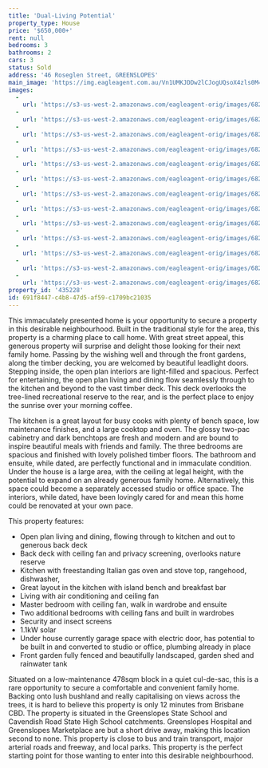```yaml
---
title: 'Dual-Living Potential'
property_type: House
price: '$650,000+'
rent: null
bedrooms: 3
bathrooms: 2
cars: 3
status: Sold
address: '46 Roseglen Street, GREENSLOPES'
main_image: 'https://img.eagleagent.com.au/Vn1UMKJDDw2lCJogUQsoX4zls0M=/1280x854/smart/https://s3-us-west-2.amazonaws.com/eagleagent-orig/images/6821978/128249886-image-M.jpg'
images:
  -
    url: 'https://s3-us-west-2.amazonaws.com/eagleagent-orig/images/6821990/128249886-image-L.jpg'
  -
    url: 'https://s3-us-west-2.amazonaws.com/eagleagent-orig/images/6821989/128249886-image-K.jpg'
  -
    url: 'https://s3-us-west-2.amazonaws.com/eagleagent-orig/images/6821988/128249886-image-J.jpg'
  -
    url: 'https://s3-us-west-2.amazonaws.com/eagleagent-orig/images/6821987/128249886-image-I.jpg'
  -
    url: 'https://s3-us-west-2.amazonaws.com/eagleagent-orig/images/6821986/128249886-image-H.jpg'
  -
    url: 'https://s3-us-west-2.amazonaws.com/eagleagent-orig/images/6821985/128249886-image-G.jpg'
  -
    url: 'https://s3-us-west-2.amazonaws.com/eagleagent-orig/images/6821984/128249886-image-F.jpg'
  -
    url: 'https://s3-us-west-2.amazonaws.com/eagleagent-orig/images/6821983/128249886-image-E.jpg'
  -
    url: 'https://s3-us-west-2.amazonaws.com/eagleagent-orig/images/6821982/128249886-image-D.jpg'
  -
    url: 'https://s3-us-west-2.amazonaws.com/eagleagent-orig/images/6821981/128249886-image-C.jpg'
  -
    url: 'https://s3-us-west-2.amazonaws.com/eagleagent-orig/images/6821980/128249886-image-B.jpg'
  -
    url: 'https://s3-us-west-2.amazonaws.com/eagleagent-orig/images/6821979/128249886-image-A.jpg'
  -
    url: 'https://s3-us-west-2.amazonaws.com/eagleagent-orig/images/6821978/128249886-image-M.jpg'
property_id: '435228'
id: 691f8447-c4b8-47d5-af59-c1709bc21035
---
```

This immaculately presented home is your opportunity to secure a property in this desirable neighbourhood. Built in the traditional style for the area, this property is a charming place to call home. With great street appeal, this generous property will surprise and delight those looking for their next family home. Passing by the wishing well and through the front gardens, along the timber decking, you are welcomed by beautiful leadlight doors. Stepping inside, the open plan interiors are light-filled and spacious. Perfect for entertaining, the open plan living and dining flow seamlessly through to the kitchen and beyond to the vast timber deck. This deck overlooks the tree-lined recreational reserve to the rear, and is the perfect place to enjoy the sunrise over your morning coffee.

The kitchen is a great layout for busy cooks with plenty of bench space, low maintenance finishes, and a large cooktop and oven. The glossy two-pac cabinetry and dark benchtops are fresh and modern and are bound to inspire beautiful meals with friends and family. The three bedrooms are spacious and finished with lovely polished timber floors. The bathroom and ensuite, while dated, are perfectly functional and in immaculate condition. Under the house is a large area, with the ceiling at legal height, with the potential to expand on an already generous family home. Alternatively, this space could become a separately accessed studio or office space. The interiors, while dated, have been lovingly cared for and mean this home could be renovated at your own pace.

This property features:

*  Open plan living and dining, flowing through to kitchen and out to generous back deck
*  Back deck with ceiling fan and privacy screening, overlooks nature reserve
*  Kitchen with freestanding Italian gas oven and stove top, rangehood, dishwasher,
*  Great layout in the kitchen with island bench and breakfast bar
*  Living with air conditioning and ceiling fan
*  Master bedroom with ceiling fan, walk in wardrobe and ensuite
*  Two additional bedrooms with ceiling fans and built in wardrobes
*  Security and insect screens
*  1.1kW solar
*  Under house currently garage space with electric door, has potential to be built in and converted to studio or office, plumbing already in place
*  Front garden fully fenced and beautifully landscaped, garden shed and rainwater tank

Situated on a low-maintenance 478sqm block in a quiet cul-de-sac, this is a rare opportunity to secure a comfortable and convenient family home. Backing onto lush bushland and really capitalising on views across the trees, it is hard to believe this property is only 12 minutes from Brisbane CBD. The property is situated in the Greenslopes State School and Cavendish Road State High School catchments. Greenslopes Hospital and Greenslopes Marketplace are but a short drive away, making this location second to none. This property is close to bus and train transport, major arterial roads and freeway, and local parks. This property is the perfect starting point for those wanting to enter into this desirable neighbourhood.